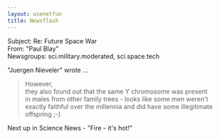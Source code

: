 ```yaml
---   
layout: usenetfun   
title: Newsflash   
---   
```

   
   
 Subject: Re: Future Space War   
From: &quot;Paul Blay&quot;   
Newsgroups: sci.military.moderated, sci.space.tech   
   
&quot;Juergen Nieveler&quot; wrote ...   
>   
> However,   
> they also found out that the same Y chromosome was present   
> in males from other family trees - looks like some men weren't   
> exactly faithful over the millennia and did have some illegitimate   
> offspring ;-)   
>   

Next up in Science News - &quot;Fire - it's hot!&quot;   
   
   
   
